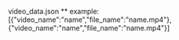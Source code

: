 video_data.json **
example:
[{"video_name":"name","file_name":"name.mp4"},{"video_name":"name","file_name":"name.mp4"}]
